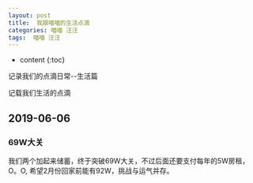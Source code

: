 ```yaml
---
layout: post
title:  我跟喵喵的生活点滴
categories: 喵喵 汪汪
tags:  喵喵 汪汪
---
```


* content
{:toc}

记录我们的点滴日常--生活篇



	
记载我们生活的点滴





## 2019-06-06

### 69W大关

我们两个加起来储蓄，终于突破69W大关，不过后面还要支付每年的5W房租，O。O, 希望2月份回家前能有92W，挑战与运气并存。
